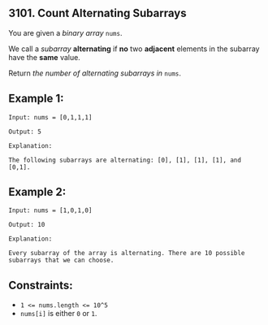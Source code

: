 ## 3101. Count Alternating Subarrays

You are given a *binary array* ```nums```.

We call a *subarray* **alternating** if **no** two **adjacent** elements in the subarray have the **same** value.

Return *the number of alternating subarrays in* ```nums```.

## Example 1:
```
Input: nums = [0,1,1,1]

Output: 5

Explanation:

The following subarrays are alternating: [0], [1], [1], [1], and [0,1].
```
## Example 2:
```
Input: nums = [1,0,1,0]

Output: 10

Explanation:

Every subarray of the array is alternating. There are 10 possible subarrays that we can choose.
```
## Constraints:

* ```1 <= nums.length <= 10^5```
* ```nums[i]``` is either ```0``` or ```1```.